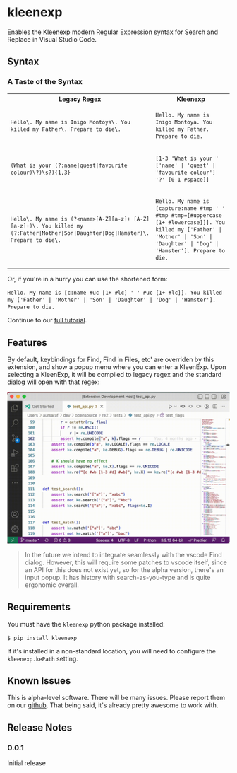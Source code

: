 # kleenexp

Enables the [Kleenexp](https://github.com/SonOfLilit/kleenexp) modern Regular Expression syntax for Search and Replace in Visual Studio Code.

## Syntax

### A Taste of the Syntax

<table>
<tr>
<th width="50%"> Legacy Regex </th> <th width="50%"> Kleenexp </th>
</tr>
<tr>
<td>

```
Hello\. My name is Inigo Montoya\. You killed my Father\. Prepare to die\.
```

</td>
<td>

```
Hello. My name is Inigo Montoya. You killed my Father. Prepare to die.
```

</td>
</tr>
<tr>
<td>

```
(What is your (?:name|quest|favourite colour)\?)\s?){1,3}
```

</td>
<td>

```
[1-3 'What is your ' ['name' | 'quest' | 'favourite colour'] '?' [0-1 #space]]
```

</td>
</tr>
<tr>
<td>

```
Hello\. My name is (?<name>[A-Z][a-z]+ [A-Z][a-z]+)\. You killed my (?:Father|Mother|Son|Daughter|Dog|Hamster)\. Prepare to die\.
```

</td>
<td>

```
Hello. My name is [capture:name #tmp ' ' #tmp #tmp=[#uppercase [1+ #lowercase]]]. You killed my ['Father' | 'Mother' | 'Son' | 'Daughter' | 'Dog' | 'Hamster']. Prepare to die.
```

</td>
</tr>
</table>

Or, if you're in a hurry you can use the shortened form:

```
Hello. My name is [c:name #uc [1+ #lc] ' ' #uc [1+ #lc]]. You killed my ['Father' | 'Mother' | 'Son' | 'Daughter' | 'Dog' | 'Hamster']. Prepare to die.
```

Continue to our [full tutorial](https://github.com/SonOfLilit/kleenexp#tutorial).

## Features

By default, keybindings for Find, Find in Files, etc' are overriden by this extension, and show a popup menu where you can enter a KleenExp. Upon selecting a KleenExp, it will be compiled to legacy regex and the standard dialog will open with that regex:

![Demo](/vscode/kleenexp/kleenexp.gif)

> In the future we intend to integrate seamlessly with the vscode Find dialog. However, this will require some patches to vscode itself, since an API for this does not exist yet, so for the alpha version, there's an input popup. It has history with search-as-you-type and is quite ergonomic overall.

## Requirements

You must have the `kleenexp` python package installed:

```
$ pip install kleenexp
```

If it's installed in a non-standard location, you will need to configure the `kleenexp.kePath` setting.

## Known Issues

This is alpha-level software. There will be many issues. Please report them on our [github](https://github.com/SonOfLilit/kleenexp). That being said, it's already pretty awesome to work with.

## Release Notes

### 0.0.1

Initial release
